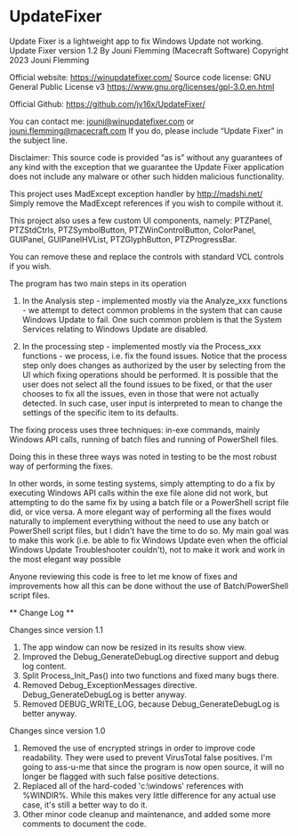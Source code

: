 # UpdateFixer

  Update Fixer is a lightweight app to fix Windows Update not working.
  Update Fixer version 1.2
  By Jouni Flemming (Macecraft Software)
  Copyright 2023 Jouni Flemming

  Official website: https://winupdatefixer.com/
  Source code license: GNU General Public License v3
  https://www.gnu.org/licenses/gpl-3.0.en.html

  Official Github: https://github.com/jv16x/UpdateFixer/


  You can contact me: jouni@winupdatefixer.com or jouni.flemming@macecraft.com
  If you do, please include “Update Fixer” in the subject line.


  Disclaimer:
  This source code is provided “as is” without any guarantees of any kind
  with the exception that we guarantee the Update Fixer application does not
  include any malware or other such hidden malicious functionality.


  This project uses MadExcept exception handler by http://madshi.net/
  Simply remove the MadExcept references if you wish to compile without it.


  This project also uses a few custom UI components, namely:
  PTZPanel, PTZStdCtrls, PTZSymbolButton, PTZWinControlButton, ColorPanel,
  GUIPanel, GUIPanelHVList, PTZGlyphButton, PTZProgressBar.

  You can remove these and replace the controls with standard VCL controls if you wish.


  The program has two main steps in its operation

  1) In the Analysis step - implemented mostly via the Analyze_xxx functions -
     we attempt to detect common problems in the system that can cause Windows Update to fail.
     One such common problem is that the System Services relating to Windows Update are disabled.

  2) In the processing step - implemented mostly via the Process_xxx functions -
     we process, i.e. fix the found issues.
     Notice that the process step only does changes as authorized by the user by selecting
     from the UI which fixing operations should be performed.
     It is possible that the user does not select all the found issues to be fixed,
     or that the user chooses to fix all the issues, even in those that were not actually detected.
     In such case, user input is interpreted to mean to change the settings of the specific item to its defaults.


  The fixing process uses three techniques: in-exe commands, mainly Windows API calls,
  running of batch files and running of PowerShell files.

  Doing this in these three ways was noted in testing to be the most robust way of performing the fixes.

  In other words, in some testing systems, simply attempting to do a fix by executing Windows API
  calls within the exe file alone did not work, but attempting to do the same fix by using a
  batch file or a PowerShell script file did, or vice versa.
  A more elegant way of performing all the fixes would naturally to implement everything without
  the need to use any batch or PowerShell script files, but I didn't have the time to do so.
  My main goal was to make this work (i.e. be able to fix Windows Update even when the official
  Windows Update Troubleshooter couldn't), not to make it work and work in the most elegant way possible

  Anyone reviewing this code is free to let me know of fixes and improvements how all this
  can be done without the use of Batch/PowerShell script files.


  ** Change Log **

  Changes since version 1.1

  1) The app window can now be resized in its results show view.
  2) Improved the Debug_GenerateDebugLog directive support and debug log content.
  3) Split Process_Init_Pas() into two functions and fixed many bugs there.
  4) Removed Debug_ExceptionMessages directive. Debug_GenerateDebugLog is better anyway.
  5) Removed DEBUG_WRITE_LOG, because Debug_GenerateDebugLog is better anyway.


  Changes since version 1.0

  1) Removed the use of encrypted strings in order to improve code readability. They were used to
     prevent VirusTotal false positives. I'm going to ass-u-me that since the program is now open source,
     it will no longer be flagged with such false positive detections.
  2) Replaced all of the hard-coded 'c:\windows\' references with %WINDIR%. While this makes very little difference
     for any actual use case, it's still a better way to do it.
  3) Other minor code cleanup and maintenance, and added some more comments to document the code.
